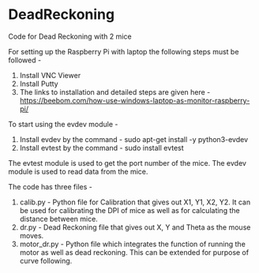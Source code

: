 # DeadReckoning
Code for Dead Reckoning with 2 mice


For setting up the Raspberry Pi with laptop the following steps must be followed - 
1) Install VNC Viewer
2) Install Putty
3) The links to installation and detailed steps are given here - 
https://beebom.com/how-use-windows-laptop-as-monitor-raspberry-pi/

To start using the evdev module - 
1) Install evdev by the command - sudo apt-get install -y python3-evdev
2) Install evtest by the command - sudo install evtest

The evtest module is used to get the port number of the mice. The evdev module is used to read data from the mice. 

The code has three files - 
1) calib.py - Python file for Calibration that gives out X1, Y1, X2, Y2. It can be used for calibrating the DPI of mice as well as for calculating the distance between mice.
3) dr.py - Dead Reckoning file that gives out X, Y and Theta as the mouse moves.
4) motor_dr.py - Python file which integrates the function of running the motor as well as dead reckoning. This can be extended for purpose of curve following. 
